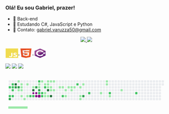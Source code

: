 ### Olá! Eu sou Gabriel, prazer!

- 🔭 Back-end
- 🌱 Estudando C#, JavaScript e Python
- 👯 Contato: gabriel.varuzza50@gmail.com

<div align="center">
  <a href="https://github.com/vrzz07">
  <img height="150em" src="https://github-readme-stats.vercel.app/api?username=vrzz07&show_icons=true&theme=dark&include_all_commits=true&count_private=true"/>
  <img height="150em" src="https://github-readme-stats.vercel.app/api/top-langs/?username=vrzz07&layout=compact&langs_count=7&theme=dark"/>
</div>
  
<div style="display: inline_block"><br>
  <img align="center" alt="Biel-Js" height="30" width="40" src="https://raw.githubusercontent.com/devicons/devicon/master/icons/javascript/javascript-plain.svg">
  <img align="center" alt="Biel-HTML" height="30" width="40" src="https://raw.githubusercontent.com/devicons/devicon/master/icons/html5/html5-original.svg">
  <img align="center" alt="Biel-Csharp" height="30" width="40" src="https://raw.githubusercontent.com/devicons/devicon/master/icons/csharp/csharp-original.svg">
</div>
  
  <br>
  
 <div> 
  <a href="https://instagram.com/vrzz.cs/" target="_blank"><img src="https://img.shields.io/badge/-Instagram-%23E4405F?style=for-the-badge&logo=instagram&logoColor=white" target="_blank"></a>
  <a href = "mailto:gabriel.varuzza50@gmail.com"><img src="https://img.shields.io/badge/-Gmail-%23333?style=for-the-badge&logo=gmail&logoColor=white" target="_blank"></a>
  <a href="https://www.linkedin.com/in/gabriel-varuzza-malta-b834a820a/" target="_blank"><img src="https://img.shields.io/badge/-LinkedIn-%230077B5?style=for-the-badge&logo=linkedin&logoColor=white" target="_blank"></a> 
 
  <svg viewBox="-16 -32 880 192" width="880" height="192" xmlns="http://www.w3.org/2000/svg"><desc>Generated with https://github.com/Platane/snk</desc><style>@keyframes c0{.59%{fill:var(--c1)}.61%,to{fill:var(--ce)}}@keyframes c1{48.63%{fill:var(--c2)}48.65%,to{fill:var(--ce)}}@keyframes c2{1.8%{fill:var(--c1)}1.82%,to{fill:var(--ce)}}@keyframes c3{2.1%{fill:var(--c1)}2.12%,to{fill:var(--ce)}}@keyframes c4{50.14%{fill:var(--c2)}50.16%,to{fill:var(--ce)}}@keyframes c5{86.7%{fill:var(--c3)}86.72%,to{fill:var(--ce)}}@keyframes c6{48.03%{fill:var(--c2)}48.05%,to{fill:var(--ce)}}@keyframes c7{48.33%{fill:var(--c2)}48.35%,to{fill:var(--ce)}}@keyframes c8{49.23%{fill:var(--c2)}49.25%,to{fill:var(--ce)}}@keyframes c9{2.41%{fill:var(--c1)}2.43%,to{fill:var(--ce)}}@keyframes ca{49.84%{fill:var(--c2)}49.86%,to{fill:var(--ce)}}@keyframes cb{88.81%{fill:var(--c4)}88.83%,to{fill:var(--ce)}}@keyframes cc{84.88%{fill:var(--c3)}84.9%,to{fill:var(--ce)}}@keyframes cd{47.12%{fill:var(--c1)}47.14%,to{fill:var(--ce)}}@keyframes ce{84.58%{fill:var(--c3)}84.6%,to{fill:var(--ce)}}@keyframes cf{42.59%{fill:var(--c1)}42.61%,to{fill:var(--ce)}}@keyframes cg{3.01%{fill:var(--c1)}3.03%,to{fill:var(--ce)}}@keyframes ch{41.68%{fill:var(--c1)}41.7%,to{fill:var(--ce)}}@keyframes ci{41.98%{fill:var(--c1)}42%,to{fill:var(--ce)}}@keyframes cj{42.29%{fill:var(--c1)}42.31%,to{fill:var(--ce)}}@keyframes ck{3.31%{fill:var(--c1)}3.33%,to{fill:var(--ce)}}@keyframes cl{43.49%{fill:var(--c1)}43.51%,to{fill:var(--ce)}}@keyframes cm{3.62%{fill:var(--c1)}3.64%,to{fill:var(--ce)}}@keyframes cn{44.7%{fill:var(--c1)}44.72%,to{fill:var(--ce)}}@keyframes co{41.08%{fill:var(--c1)}41.1%,to{fill:var(--ce)}}@keyframes cp{44.1%{fill:var(--c1)}44.12%,to{fill:var(--ce)}}@keyframes cq{4.22%{fill:var(--c1)}4.24%,to{fill:var(--ce)}}@keyframes cr{52.86%{fill:var(--c2)}52.88%,to{fill:var(--ce)}}@keyframes cs{40.17%{fill:var(--c1)}40.19%,to{fill:var(--ce)}}@keyframes ct{91.23%{fill:var(--c4)}91.25%,to{fill:var(--ce)}}@keyframes cu{4.52%{fill:var(--c1)}4.54%,to{fill:var(--ce)}}@keyframes cv{53.16%{fill:var(--c2)}53.18%,to{fill:var(--ce)}}@keyframes cw{82.77%{fill:var(--c3)}82.79%,to{fill:var(--ce)}}@keyframes cx{4.82%{fill:var(--c1)}4.84%,to{fill:var(--ce)}}@keyframes cy{57.69%{fill:var(--c2)}57.71%,to{fill:var(--ce)}}@keyframes cz{9.05%{fill:var(--c1)}9.07%,to{fill:var(--ce)}}@keyframes c10{8.75%{fill:var(--c1)}8.77%,to{fill:var(--ce)}}@keyframes c11{82.17%{fill:var(--c3)}82.19%,to{fill:var(--ce)}}@keyframes c12{54.67%{fill:var(--c2)}54.69%,to{fill:var(--ce)}}@keyframes c13{38.66%{fill:var(--c1)}38.68%,to{fill:var(--ce)}}@keyframes c14{54.37%{fill:var(--c2)}54.39%,to{fill:var(--ce)}}@keyframes c15{54.07%{fill:var(--c2)}54.09%,to{fill:var(--ce)}}@keyframes c16{9.66%{fill:var(--c1)}9.68%,to{fill:var(--ce)}}@keyframes c17{56.49%{fill:var(--c2)}56.51%,to{fill:var(--ce)}}@keyframes c18{7.54%{fill:var(--c1)}7.56%,to{fill:var(--ce)}}@keyframes c19{6.64%{fill:var(--c1)}6.66%,to{fill:var(--ce)}}@keyframes c1a{10.26%{fill:var(--c1)}10.28%,to{fill:var(--ce)}}@keyframes c1b{9.96%{fill:var(--c1)}9.98%,to{fill:var(--ce)}}@keyframes c1c{12.07%{fill:var(--c1)}12.09%,to{fill:var(--ce)}}@keyframes c1d{92.74%{fill:var(--c4)}92.76%,to{fill:var(--ce)}}@keyframes c1e{6.94%{fill:var(--c1)}6.96%,to{fill:var(--ce)}}@keyframes c1f{10.56%{fill:var(--c1)}10.58%,to{fill:var(--ce)}}@keyframes c1g{11.77%{fill:var(--c1)}11.79%,to{fill:var(--ce)}}@keyframes c1h{13.28%{fill:var(--c1)}13.3%,to{fill:var(--ce)}}@keyframes c1i{93.65%{fill:var(--c4)}93.67%,to{fill:var(--ce)}}@keyframes c1j{10.87%{fill:var(--c1)}10.89%,to{fill:var(--ce)}}@keyframes c1k{13.59%{fill:var(--c1)}13.61%,to{fill:var(--ce)}}@keyframes c1l{14.49%{fill:var(--c1)}14.51%,to{fill:var(--ce)}}@keyframes c1m{14.79%{fill:var(--c1)}14.81%,to{fill:var(--ce)}}@keyframes c1n{61.62%{fill:var(--c2)}61.64%,to{fill:var(--ce)}}@keyframes c1o{21.44%{fill:var(--c1)}21.46%,to{fill:var(--ce)}}@keyframes c1p{22.04%{fill:var(--c1)}22.06%,to{fill:var(--ce)}}@keyframes c1q{15.4%{fill:var(--c1)}15.42%,to{fill:var(--ce)}}@keyframes c1r{15.7%{fill:var(--c1)}15.72%,to{fill:var(--ce)}}@keyframes c1s{20.84%{fill:var(--c1)}20.86%,to{fill:var(--ce)}}@keyframes c1t{16%{fill:var(--c1)}16.02%,to{fill:var(--ce)}}@keyframes c1u{64.34%{fill:var(--c2)}64.36%,to{fill:var(--ce)}}@keyframes c1v{16.61%{fill:var(--c1)}16.63%,to{fill:var(--ce)}}@keyframes c1w{18.72%{fill:var(--c1)}18.74%,to{fill:var(--ce)}}@keyframes c1x{19.02%{fill:var(--c1)}19.04%,to{fill:var(--ce)}}@keyframes c1y{17.21%{fill:var(--c1)}17.23%,to{fill:var(--ce)}}@keyframes c1z{77.03%{fill:var(--c3)}77.05%,to{fill:var(--ce)}}@keyframes c20{66.46%{fill:var(--c2)}66.48%,to{fill:var(--ce)}}@keyframes c21{26.58%{fill:var(--c1)}26.6%,to{fill:var(--ce)}}@keyframes c22{32.01%{fill:var(--c1)}32.03%,to{fill:var(--ce)}}@keyframes c23{31.71%{fill:var(--c1)}31.73%,to{fill:var(--ce)}}@keyframes c24{68.57%{fill:var(--c2)}68.59%,to{fill:var(--ce)}}@keyframes c25{27.78%{fill:var(--c1)}27.8%,to{fill:var(--ce)}}@keyframes c26{29.6%{fill:var(--c1)}29.62%,to{fill:var(--ce)}}@keyframes c27{71.29%{fill:var(--c2)}71.31%,to{fill:var(--ce)}}@keyframes u0{.59%{transform:scale(0,1)}.61%,1.8%{transform:scale(.02,1)}1.82%,2.1%{transform:scale(.04,1)}2.12%,2.41%{transform:scale(.06,1)}2.43%,3.01%{transform:scale(.08,1)}3.03%,3.31%{transform:scale(.1,1)}3.33%,3.62%{transform:scale(.12,1)}3.64%,4.22%{transform:scale(.13,1)}4.24%,4.52%{transform:scale(.15,1)}4.54%,4.82%{transform:scale(.17,1)}4.84%,6.64%{transform:scale(.19,1)}6.66%,6.94%{transform:scale(.21,1)}6.96%,7.54%{transform:scale(.23,1)}7.56%,8.75%{transform:scale(.25,1)}8.77%,9.05%{transform:scale(.27,1)}9.07%,9.66%{transform:scale(.29,1)}9.68%,9.96%{transform:scale(.31,1)}10.26%,9.98%{transform:scale(.33,1)}10.28%,10.56%{transform:scale(.35,1)}10.58%,10.87%{transform:scale(.37,1)}10.89%,11.77%{transform:scale(.38,1)}11.79%,12.07%{transform:scale(.4,1)}12.09%,13.28%{transform:scale(.42,1)}13.3%,13.59%{transform:scale(.44,1)}13.61%,14.49%{transform:scale(.46,1)}14.51%,14.79%{transform:scale(.48,1)}14.81%,15.4%{transform:scale(.5,1)}15.42%,15.7%{transform:scale(.52,1)}15.72%,16%{transform:scale(.54,1)}16.02%,16.61%{transform:scale(.56,1)}16.63%,17.21%{transform:scale(.58,1)}17.23%,18.72%{transform:scale(.6,1)}18.74%,19.02%{transform:scale(.62,1)}19.04%,20.84%{transform:scale(.63,1)}20.86%,21.44%{transform:scale(.65,1)}21.46%,22.04%{transform:scale(.67,1)}22.06%,26.58%{transform:scale(.69,1)}26.6%,27.78%{transform:scale(.71,1)}27.8%,29.6%{transform:scale(.73,1)}29.62%,31.71%{transform:scale(.75,1)}31.73%,32.01%{transform:scale(.77,1)}32.03%,38.66%{transform:scale(.79,1)}38.68%,40.17%{transform:scale(.81,1)}40.19%,41.08%{transform:scale(.83,1)}41.1%,41.68%{transform:scale(.85,1)}41.7%,41.98%{transform:scale(.87,1)}42%,42.29%{transform:scale(.88,1)}42.31%,42.59%{transform:scale(.9,1)}42.61%,43.49%{transform:scale(.92,1)}43.51%,44.1%{transform:scale(.94,1)}44.12%,44.7%{transform:scale(.96,1)}44.72%,47.12%{transform:scale(.98,1)}47.14%,to{transform:scale(1,1)}}@keyframes u1{48.03%{transform:scale(0,1)}48.05%,48.33%{transform:scale(.06,1)}48.35%,48.63%{transform:scale(.11,1)}48.65%,49.23%{transform:scale(.17,1)}49.25%,49.84%{transform:scale(.22,1)}49.86%,50.14%{transform:scale(.28,1)}50.16%,52.86%{transform:scale(.33,1)}52.88%,53.16%{transform:scale(.39,1)}53.18%,54.07%{transform:scale(.44,1)}54.09%,54.37%{transform:scale(.5,1)}54.39%,54.67%{transform:scale(.56,1)}54.69%,56.49%{transform:scale(.61,1)}56.51%,57.69%{transform:scale(.67,1)}57.71%,61.62%{transform:scale(.72,1)}61.64%,64.34%{transform:scale(.78,1)}64.36%,66.46%{transform:scale(.83,1)}66.48%,68.57%{transform:scale(.89,1)}68.59%,71.29%{transform:scale(.94,1)}71.31%,to{transform:scale(1,1)}}@keyframes u2{77.03%{transform:scale(0,1)}77.05%,82.17%{transform:scale(.17,1)}82.19%,82.77%{transform:scale(.33,1)}82.79%,84.58%{transform:scale(.5,1)}84.6%,84.88%{transform:scale(.67,1)}84.9%,86.7%{transform:scale(.83,1)}86.72%,to{transform:scale(1,1)}}@keyframes u3{88.81%{transform:scale(0,1)}88.83%,91.23%{transform:scale(.25,1)}91.25%,92.74%{transform:scale(.5,1)}92.76%,93.65%{transform:scale(.75,1)}93.67%,to{transform:scale(1,1)}}@keyframes s0{0%,99.7%{transform:translate(0,-16px)}.6%{transform:translate(0,16px)}.91%{transform:translate(-16px,16px)}1.51%{transform:translate(-16px,48px)}1.81%,48.94%{transform:translate(0,48px)}2.11%,50.45%{transform:translate(0,64px)}4.83%{transform:translate(144px,64px)}5.14%{transform:translate(144px,80px)}5.44%,54.98%,94.86%{transform:translate(160px,80px)}5.74%{transform:translate(160px,96px)}6.34%{transform:translate(192px,96px)}55.59%,6.65%{transform:translate(192px,80px)}6.95%{transform:translate(208px,80px)}7.25%{transform:translate(208px,64px)}7.55%,81.27%{transform:translate(192px,64px)}7.85%,81.57%{transform:translate(192px,48px)}8.16%{transform:translate(176px,48px)}8.46%{transform:translate(176px,32px)}8.76%,82.48%{transform:translate(160px,32px)}58.01%,9.06%{transform:translate(160px,16px)}12.39%,9.97%{transform:translate(208px,16px)}10.27%{transform:translate(208px,0)}10.88%{transform:translate(240px,0)}11.18%{transform:translate(240px,16px)}11.48%,12.69%{transform:translate(224px,16px)}11.78%{transform:translate(224px,32px)}12.08%{transform:translate(208px,32px)}13.29%,93.05%{transform:translate(224px,48px)}14.2%{transform:translate(272px,48px)}14.5%{transform:translate(272px,32px)}16.92%{transform:translate(400px,32px)}17.22%{transform:translate(400px,16px)}17.52%{transform:translate(384px,16px)}19.03%{transform:translate(384px,96px)}19.34%{transform:translate(368px,96px)}20.24%{transform:translate(368px,48px)}21.45%{transform:translate(304px,48px)}22.05%{transform:translate(304px,80px)}23.56%{transform:translate(384px,80px)}23.87%{transform:translate(384px,64px)}24.47%{transform:translate(416px,64px)}24.77%{transform:translate(416px,48px)}26.28%{transform:translate(496px,48px)}26.59%{transform:translate(496px,64px)}27.19%{transform:translate(528px,64px)}27.49%{transform:translate(528px,80px)}29%{transform:translate(608px,80px)}30.21%{transform:translate(608px,16px)}31.72%{transform:translate(528px,16px)}32.02%{transform:translate(528px,0)}38.67%{transform:translate(176px,0)}38.97%{transform:translate(176px,16px)}39.88%,90.63%{transform:translate(128px,16px)}40.18%{transform:translate(128px,32px)}40.48%{transform:translate(112px,32px)}40.79%{transform:translate(112px,16px)}41.69%{transform:translate(64px,16px)}42.3%{transform:translate(64px,48px)}42.6%{transform:translate(48px,48px)}42.9%{transform:translate(48px,64px)}43.2%{transform:translate(64px,64px)}43.5%{transform:translate(64px,80px)}44.11%{transform:translate(96px,80px)}44.41%{transform:translate(96px,96px)}44.71%{transform:translate(80px,96px)}46.53%{transform:translate(80px,0)}47.73%{transform:translate(16px,0)}48.34%{transform:translate(16px,32px)}48.64%,85.5%{transform:translate(0,32px)}49.24%{transform:translate(16px,48px)}49.85%{transform:translate(16px,80px)}50.15%{transform:translate(0,80px)}52.57%{transform:translate(112px,64px)}52.87%{transform:translate(112px,80px)}54.08%{transform:translate(176px,80px)}54.38%{transform:translate(176px,64px)}54.68%,95.17%{transform:translate(160px,64px)}57.1%{transform:translate(192px,0)}57.7%{transform:translate(160px,0)}60.42%{transform:translate(288px,16px)}61.63%{transform:translate(288px,80px)}63.14%{transform:translate(368px,80px)}64.35%{transform:translate(368px,16px)}65.56%{transform:translate(432px,16px)}66.47%{transform:translate(432px,64px)}71.3%{transform:translate(688px,64px)}71.6%{transform:translate(688px,80px)}77.04%{transform:translate(400px,80px)}77.34%{transform:translate(400px,64px)}82.18%{transform:translate(160px,48px)}86.71%{transform:translate(0,96px)}87.31%{transform:translate(32px,96px)}88.82%{transform:translate(32px,16px)}91.24%,96.07%{transform:translate(128px,48px)}93.66%{transform:translate(224px,80px)}95.77%{transform:translate(128px,64px)}96.68%{transform:translate(96px,48px)}97.89%{transform:translate(96px,-16px)}}@keyframes s1{0%,99.7%{transform:translate(16px,-16px)}.3%{transform:translate(0,-16px)}.91%{transform:translate(0,16px)}1.21%{transform:translate(-16px,16px)}1.81%{transform:translate(-16px,48px)}2.11%,49.24%{transform:translate(0,48px)}2.42%,50.76%{transform:translate(0,64px)}5.14%{transform:translate(144px,64px)}5.44%{transform:translate(144px,80px)}5.74%,55.29%,95.17%{transform:translate(160px,80px)}6.04%{transform:translate(160px,96px)}6.65%{transform:translate(192px,96px)}55.89%,6.95%{transform:translate(192px,80px)}7.25%{transform:translate(208px,80px)}7.55%{transform:translate(208px,64px)}7.85%,81.57%{transform:translate(192px,64px)}8.16%,81.87%{transform:translate(192px,48px)}8.46%{transform:translate(176px,48px)}8.76%{transform:translate(176px,32px)}82.78%,9.06%{transform:translate(160px,32px)}58.31%,9.37%{transform:translate(160px,16px)}10.27%,12.69%{transform:translate(208px,16px)}10.57%{transform:translate(208px,0)}11.18%{transform:translate(240px,0)}11.48%{transform:translate(240px,16px)}11.78%,12.99%{transform:translate(224px,16px)}12.08%{transform:translate(224px,32px)}12.39%{transform:translate(208px,32px)}13.6%,93.35%{transform:translate(224px,48px)}14.5%{transform:translate(272px,48px)}14.8%{transform:translate(272px,32px)}17.22%{transform:translate(400px,32px)}17.52%{transform:translate(400px,16px)}17.82%{transform:translate(384px,16px)}19.34%{transform:translate(384px,96px)}19.64%{transform:translate(368px,96px)}20.54%{transform:translate(368px,48px)}21.75%{transform:translate(304px,48px)}22.36%{transform:translate(304px,80px)}23.87%{transform:translate(384px,80px)}24.17%{transform:translate(384px,64px)}24.77%{transform:translate(416px,64px)}25.08%{transform:translate(416px,48px)}26.59%{transform:translate(496px,48px)}26.89%{transform:translate(496px,64px)}27.49%{transform:translate(528px,64px)}27.79%{transform:translate(528px,80px)}29.31%{transform:translate(608px,80px)}30.51%{transform:translate(608px,16px)}32.02%{transform:translate(528px,16px)}32.33%{transform:translate(528px,0)}38.97%{transform:translate(176px,0)}39.27%{transform:translate(176px,16px)}40.18%,90.94%{transform:translate(128px,16px)}40.48%{transform:translate(128px,32px)}40.79%{transform:translate(112px,32px)}41.09%{transform:translate(112px,16px)}41.99%{transform:translate(64px,16px)}42.6%{transform:translate(64px,48px)}42.9%{transform:translate(48px,48px)}43.2%{transform:translate(48px,64px)}43.5%{transform:translate(64px,64px)}43.81%{transform:translate(64px,80px)}44.41%{transform:translate(96px,80px)}44.71%{transform:translate(96px,96px)}45.02%{transform:translate(80px,96px)}46.83%{transform:translate(80px,0)}48.04%{transform:translate(16px,0)}48.64%{transform:translate(16px,32px)}48.94%,85.8%{transform:translate(0,32px)}49.55%{transform:translate(16px,48px)}50.15%{transform:translate(16px,80px)}50.45%{transform:translate(0,80px)}52.87%{transform:translate(112px,64px)}53.17%{transform:translate(112px,80px)}54.38%{transform:translate(176px,80px)}54.68%{transform:translate(176px,64px)}54.98%,95.47%{transform:translate(160px,64px)}57.4%{transform:translate(192px,0)}58.01%{transform:translate(160px,0)}60.73%{transform:translate(288px,16px)}61.93%{transform:translate(288px,80px)}63.44%{transform:translate(368px,80px)}64.65%{transform:translate(368px,16px)}65.86%{transform:translate(432px,16px)}66.77%{transform:translate(432px,64px)}71.6%{transform:translate(688px,64px)}71.9%{transform:translate(688px,80px)}77.34%{transform:translate(400px,80px)}77.64%{transform:translate(400px,64px)}82.48%{transform:translate(160px,48px)}87.01%{transform:translate(0,96px)}87.61%{transform:translate(32px,96px)}89.12%{transform:translate(32px,16px)}91.54%,96.37%{transform:translate(128px,48px)}93.96%{transform:translate(224px,80px)}96.07%{transform:translate(128px,64px)}96.98%{transform:translate(96px,48px)}98.19%{transform:translate(96px,-16px)}}@keyframes s2{0%,99.7%{transform:translate(32px,-16px)}.6%{transform:translate(0,-16px)}1.21%{transform:translate(0,16px)}1.51%{transform:translate(-16px,16px)}2.11%{transform:translate(-16px,48px)}2.42%,49.55%{transform:translate(0,48px)}2.72%,51.06%{transform:translate(0,64px)}5.44%{transform:translate(144px,64px)}5.74%{transform:translate(144px,80px)}55.59%,6.04%,95.47%{transform:translate(160px,80px)}6.34%{transform:translate(160px,96px)}6.95%{transform:translate(192px,96px)}56.19%,7.25%{transform:translate(192px,80px)}7.55%{transform:translate(208px,80px)}7.85%{transform:translate(208px,64px)}8.16%,81.87%{transform:translate(192px,64px)}8.46%,82.18%{transform:translate(192px,48px)}8.76%{transform:translate(176px,48px)}9.06%{transform:translate(176px,32px)}83.08%,9.37%{transform:translate(160px,32px)}58.61%,9.67%{transform:translate(160px,16px)}10.57%,12.99%{transform:translate(208px,16px)}10.88%{transform:translate(208px,0)}11.48%{transform:translate(240px,0)}11.78%{transform:translate(240px,16px)}12.08%,13.29%{transform:translate(224px,16px)}12.39%{transform:translate(224px,32px)}12.69%{transform:translate(208px,32px)}13.9%,93.66%{transform:translate(224px,48px)}14.8%{transform:translate(272px,48px)}15.11%{transform:translate(272px,32px)}17.52%{transform:translate(400px,32px)}17.82%{transform:translate(400px,16px)}18.13%{transform:translate(384px,16px)}19.64%{transform:translate(384px,96px)}19.94%{transform:translate(368px,96px)}20.85%{transform:translate(368px,48px)}22.05%{transform:translate(304px,48px)}22.66%{transform:translate(304px,80px)}24.17%{transform:translate(384px,80px)}24.47%{transform:translate(384px,64px)}25.08%{transform:translate(416px,64px)}25.38%{transform:translate(416px,48px)}26.89%{transform:translate(496px,48px)}27.19%{transform:translate(496px,64px)}27.79%{transform:translate(528px,64px)}28.1%{transform:translate(528px,80px)}29.61%{transform:translate(608px,80px)}30.82%{transform:translate(608px,16px)}32.33%{transform:translate(528px,16px)}32.63%{transform:translate(528px,0)}39.27%{transform:translate(176px,0)}39.58%{transform:translate(176px,16px)}40.48%,91.24%{transform:translate(128px,16px)}40.79%{transform:translate(128px,32px)}41.09%{transform:translate(112px,32px)}41.39%{transform:translate(112px,16px)}42.3%{transform:translate(64px,16px)}42.9%{transform:translate(64px,48px)}43.2%{transform:translate(48px,48px)}43.5%{transform:translate(48px,64px)}43.81%{transform:translate(64px,64px)}44.11%{transform:translate(64px,80px)}44.71%{transform:translate(96px,80px)}45.02%{transform:translate(96px,96px)}45.32%{transform:translate(80px,96px)}47.13%{transform:translate(80px,0)}48.34%{transform:translate(16px,0)}48.94%{transform:translate(16px,32px)}49.24%,86.1%{transform:translate(0,32px)}49.85%{transform:translate(16px,48px)}50.45%{transform:translate(16px,80px)}50.76%{transform:translate(0,80px)}53.17%{transform:translate(112px,64px)}53.47%{transform:translate(112px,80px)}54.68%{transform:translate(176px,80px)}54.98%{transform:translate(176px,64px)}55.29%,95.77%{transform:translate(160px,64px)}57.7%{transform:translate(192px,0)}58.31%{transform:translate(160px,0)}61.03%{transform:translate(288px,16px)}62.24%{transform:translate(288px,80px)}63.75%{transform:translate(368px,80px)}64.95%{transform:translate(368px,16px)}66.16%{transform:translate(432px,16px)}67.07%{transform:translate(432px,64px)}71.9%{transform:translate(688px,64px)}72.21%{transform:translate(688px,80px)}77.64%{transform:translate(400px,80px)}77.95%{transform:translate(400px,64px)}82.78%{transform:translate(160px,48px)}87.31%{transform:translate(0,96px)}87.92%{transform:translate(32px,96px)}89.43%{transform:translate(32px,16px)}91.84%,96.68%{transform:translate(128px,48px)}94.26%{transform:translate(224px,80px)}96.37%{transform:translate(128px,64px)}97.28%{transform:translate(96px,48px)}98.49%{transform:translate(96px,-16px)}}@keyframes s3{0%,99.7%{transform:translate(48px,-16px)}.91%{transform:translate(0,-16px)}1.51%{transform:translate(0,16px)}1.81%{transform:translate(-16px,16px)}2.42%{transform:translate(-16px,48px)}2.72%,49.85%{transform:translate(0,48px)}3.02%,51.36%{transform:translate(0,64px)}5.74%{transform:translate(144px,64px)}6.04%{transform:translate(144px,80px)}55.89%,6.34%,95.77%{transform:translate(160px,80px)}6.65%{transform:translate(160px,96px)}7.25%{transform:translate(192px,96px)}56.5%,7.55%{transform:translate(192px,80px)}7.85%{transform:translate(208px,80px)}8.16%{transform:translate(208px,64px)}8.46%,82.18%{transform:translate(192px,64px)}8.76%,82.48%{transform:translate(192px,48px)}9.06%{transform:translate(176px,48px)}9.37%{transform:translate(176px,32px)}83.38%,9.67%{transform:translate(160px,32px)}58.91%,9.97%{transform:translate(160px,16px)}10.88%,13.29%{transform:translate(208px,16px)}11.18%{transform:translate(208px,0)}11.78%{transform:translate(240px,0)}12.08%{transform:translate(240px,16px)}12.39%,13.6%{transform:translate(224px,16px)}12.69%{transform:translate(224px,32px)}12.99%{transform:translate(208px,32px)}14.2%,93.96%{transform:translate(224px,48px)}15.11%{transform:translate(272px,48px)}15.41%{transform:translate(272px,32px)}17.82%{transform:translate(400px,32px)}18.13%{transform:translate(400px,16px)}18.43%{transform:translate(384px,16px)}19.94%{transform:translate(384px,96px)}20.24%{transform:translate(368px,96px)}21.15%{transform:translate(368px,48px)}22.36%{transform:translate(304px,48px)}22.96%{transform:translate(304px,80px)}24.47%{transform:translate(384px,80px)}24.77%{transform:translate(384px,64px)}25.38%{transform:translate(416px,64px)}25.68%{transform:translate(416px,48px)}27.19%{transform:translate(496px,48px)}27.49%{transform:translate(496px,64px)}28.1%{transform:translate(528px,64px)}28.4%{transform:translate(528px,80px)}29.91%{transform:translate(608px,80px)}31.12%{transform:translate(608px,16px)}32.63%{transform:translate(528px,16px)}32.93%{transform:translate(528px,0)}39.58%{transform:translate(176px,0)}39.88%{transform:translate(176px,16px)}40.79%,91.54%{transform:translate(128px,16px)}41.09%{transform:translate(128px,32px)}41.39%{transform:translate(112px,32px)}41.69%{transform:translate(112px,16px)}42.6%{transform:translate(64px,16px)}43.2%{transform:translate(64px,48px)}43.5%{transform:translate(48px,48px)}43.81%{transform:translate(48px,64px)}44.11%{transform:translate(64px,64px)}44.41%{transform:translate(64px,80px)}45.02%{transform:translate(96px,80px)}45.32%{transform:translate(96px,96px)}45.62%{transform:translate(80px,96px)}47.43%{transform:translate(80px,0)}48.64%{transform:translate(16px,0)}49.24%{transform:translate(16px,32px)}49.55%,86.4%{transform:translate(0,32px)}50.15%{transform:translate(16px,48px)}50.76%{transform:translate(16px,80px)}51.06%{transform:translate(0,80px)}53.47%{transform:translate(112px,64px)}53.78%{transform:translate(112px,80px)}54.98%{transform:translate(176px,80px)}55.29%{transform:translate(176px,64px)}55.59%,96.07%{transform:translate(160px,64px)}58.01%{transform:translate(192px,0)}58.61%{transform:translate(160px,0)}61.33%{transform:translate(288px,16px)}62.54%{transform:translate(288px,80px)}64.05%{transform:translate(368px,80px)}65.26%{transform:translate(368px,16px)}66.47%{transform:translate(432px,16px)}67.37%{transform:translate(432px,64px)}72.21%{transform:translate(688px,64px)}72.51%{transform:translate(688px,80px)}77.95%{transform:translate(400px,80px)}78.25%{transform:translate(400px,64px)}83.08%{transform:translate(160px,48px)}87.61%{transform:translate(0,96px)}88.22%{transform:translate(32px,96px)}89.73%{transform:translate(32px,16px)}92.15%,96.98%{transform:translate(128px,48px)}94.56%{transform:translate(224px,80px)}96.68%{transform:translate(128px,64px)}97.58%{transform:translate(96px,48px)}98.79%{transform:translate(96px,-16px)}}:root{--cb:#1b1f230a;--cs:purple;--ce:#ebedf0;--c0:#ebedf0;--c1:#9be9a8;--c2:#40c463;--c3:#30a14e;--c4:#216e39}@media (prefers-color-scheme:dark){:root{--cb:#1b1f230a;--cs:purple;--ce:#161b22;--c1:#01311f;--c2:#034525;--c3:#0f6d31;--c4:#00c647}}.c{shape-rendering:geometricPrecision;fill:var(--ce);stroke-width:1px;stroke:var(--cb);animation:none 33100ms linear infinite}.c.c0{fill:var(--c1);animation-name:c0}.c.c1{fill:var(--c2);animation-name:c1}.c.c2,.c.c3{fill:var(--c1);animation-name:c2}.c.c3{animation-name:c3}.c.c4{fill:var(--c2);animation-name:c4}.c.c5{fill:var(--c3);animation-name:c5}.c.c6,.c.c7,.c.c8{fill:var(--c2);animation-name:c6}.c.c7,.c.c8{animation-name:c7}.c.c8{animation-name:c8}.c.c9{fill:var(--c1);animation-name:c9}.c.ca{fill:var(--c2);animation-name:ca}.c.cb{fill:var(--c4);animation-name:cb}.c.cc{fill:var(--c3);animation-name:cc}.c.cd{fill:var(--c1);animation-name:cd}.c.ce{fill:var(--c3);animation-name:ce}.c.cf,.c.cg,.c.ch{fill:var(--c1);animation-name:cf}.c.cg,.c.ch{animation-name:cg}.c.ch{animation-name:ch}.c.ci,.c.cj,.c.ck{fill:var(--c1);animation-name:ci}.c.cj,.c.ck{animation-name:cj}.c.ck{animation-name:ck}.c.cl,.c.cm,.c.cn{fill:var(--c1);animation-name:cl}.c.cm,.c.cn{animation-name:cm}.c.cn{animation-name:cn}.c.co,.c.cp,.c.cq{fill:var(--c1);animation-name:co}.c.cp,.c.cq{animation-name:cp}.c.cq{animation-name:cq}.c.cr{fill:var(--c2);animation-name:cr}.c.cs{fill:var(--c1);animation-name:cs}.c.ct{fill:var(--c4);animation-name:ct}.c.cu{fill:var(--c1);animation-name:cu}.c.cv{fill:var(--c2);animation-name:cv}.c.cw{fill:var(--c3);animation-name:cw}.c.cx{fill:var(--c1);animation-name:cx}.c.cy{fill:var(--c2);animation-name:cy}.c.c10,.c.cz{fill:var(--c1);animation-name:cz}.c.c10{animation-name:c10}.c.c11{fill:var(--c3);animation-name:c11}.c.c12{fill:var(--c2);animation-name:c12}.c.c13{fill:var(--c1);animation-name:c13}.c.c14,.c.c15{fill:var(--c2);animation-name:c14}.c.c15{animation-name:c15}.c.c16{fill:var(--c1);animation-name:c16}.c.c17{fill:var(--c2);animation-name:c17}.c.c18,.c.c19{fill:var(--c1);animation-name:c18}.c.c19{animation-name:c19}.c.c1a,.c.c1b,.c.c1c{fill:var(--c1);animation-name:c1a}.c.c1b,.c.c1c{animation-name:c1b}.c.c1c{animation-name:c1c}.c.c1d{fill:var(--c4);animation-name:c1d}.c.c1e{fill:var(--c1);animation-name:c1e}.c.c1f,.c.c1g,.c.c1h{fill:var(--c1);animation-name:c1f}.c.c1g,.c.c1h{animation-name:c1g}.c.c1h{animation-name:c1h}.c.c1i{fill:var(--c4);animation-name:c1i}.c.c1j{fill:var(--c1);animation-name:c1j}.c.c1k,.c.c1l,.c.c1m{fill:var(--c1);animation-name:c1k}.c.c1l,.c.c1m{animation-name:c1l}.c.c1m{animation-name:c1m}.c.c1n{fill:var(--c2);animation-name:c1n}.c.c1o,.c.c1p,.c.c1q{fill:var(--c1);animation-name:c1o}.c.c1p,.c.c1q{animation-name:c1p}.c.c1q{animation-name:c1q}.c.c1r,.c.c1s,.c.c1t{fill:var(--c1);animation-name:c1r}.c.c1s,.c.c1t{animation-name:c1s}.c.c1t{animation-name:c1t}.c.c1u{fill:var(--c2);animation-name:c1u}.c.c1v{fill:var(--c1);animation-name:c1v}.c.c1w,.c.c1x,.c.c1y{fill:var(--c1);animation-name:c1w}.c.c1x,.c.c1y{animation-name:c1x}.c.c1y{animation-name:c1y}.c.c1z{fill:var(--c3);animation-name:c1z}.c.c20{fill:var(--c2);animation-name:c20}.c.c21,.c.c22,.c.c23{fill:var(--c1);animation-name:c21}.c.c22,.c.c23{animation-name:c22}.c.c23{animation-name:c23}.c.c24{fill:var(--c2);animation-name:c24}.c.c25,.c.c26{fill:var(--c1);animation-name:c25}.c.c26{animation-name:c26}.c.c27{fill:var(--c2);animation-name:c27}.s,.u{animation:none linear 33100ms infinite}.u,.u.u0{transform-origin:0 0}.u{transform:scale(0,1)}.u.u0{fill:var(--c1);animation-name:u0}.u.u1{fill:var(--c2);animation-name:u1;transform-origin:551.2px 0}.u.u2{fill:var(--c3);animation-name:u2;transform-origin:742px 0}.u.u3{fill:var(--c4);animation-name:u3;transform-origin:805.6px 0}.s{shape-rendering:geometricPrecision;fill:var(--cs)}.s.s0{transform:translate(0,-16px);animation-name:s0}.s.s1{transform:translate(16px,-16px);animation-name:s1}.s.s2{transform:translate(32px,-16px);animation-name:s2}.s.s3{transform:translate(48px,-16px);animation-name:s3}</style><rect class="c" x="2" y="2" rx="2" ry="2" width="12" height="12"/><rect class="c c0" x="2" y="18" rx="2" ry="2" width="12" height="12"/><rect class="c c1" x="2" y="34" rx="2" ry="2" width="12" height="12"/><rect class="c c2" x="2" y="50" rx="2" ry="2" width="12" height="12"/><rect class="c c3" x="2" y="66" rx="2" ry="2" width="12" height="12"/><rect class="c c4" x="2" y="82" rx="2" ry="2" width="12" height="12"/><rect class="c c5" x="2" y="98" rx="2" ry="2" width="12" height="12"/><rect class="c" x="18" y="2" rx="2" ry="2" width="12" height="12"/><rect class="c c6" x="18" y="18" rx="2" ry="2" width="12" height="12"/><rect class="c c7" x="18" y="34" rx="2" ry="2" width="12" height="12"/><rect class="c c8" x="18" y="50" rx="2" ry="2" width="12" height="12"/><rect class="c c9" x="18" y="66" rx="2" ry="2" width="12" height="12"/><rect class="c ca" x="18" y="82" rx="2" ry="2" width="12" height="12"/><rect class="c" x="18" y="98" rx="2" ry="2" width="12" height="12"/><rect class="c" x="34" y="2" rx="2" ry="2" width="12" height="12"/><rect class="c cb" x="34" y="18" rx="2" ry="2" width="12" height="12"/><rect class="c cc" x="34" y="34" rx="2" ry="2" width="12" height="12"/><rect class="c" x="34" y="50" rx="2" ry="2" width="12" height="12"/><rect class="c" x="34" y="66" rx="2" ry="2" width="12" height="12"/><rect class="c" x="34" y="82" rx="2" ry="2" width="12" height="12"/><rect class="c" x="34" y="98" rx="2" ry="2" width="12" height="12"/><rect class="c cd" x="50" y="2" rx="2" ry="2" width="12" height="12"/><rect class="c" x="50" y="18" rx="2" ry="2" width="12" height="12"/><rect class="c ce" x="50" y="34" rx="2" ry="2" width="12" height="12"/><rect class="c cf" x="50" y="50" rx="2" ry="2" width="12" height="12"/><rect class="c cg" x="50" y="66" rx="2" ry="2" width="12" height="12"/><rect class="c" x="50" y="82" rx="2" ry="2" width="12" height="12"/><rect class="c" x="50" y="98" rx="2" ry="2" width="12" height="12"/><rect class="c" x="66" y="2" rx="2" ry="2" width="12" height="12"/><rect class="c ch" x="66" y="18" rx="2" ry="2" width="12" height="12"/><rect class="c ci" x="66" y="34" rx="2" ry="2" width="12" height="12"/><rect class="c cj" x="66" y="50" rx="2" ry="2" width="12" height="12"/><rect class="c ck" x="66" y="66" rx="2" ry="2" width="12" height="12"/><rect class="c cl" x="66" y="82" rx="2" ry="2" width="12" height="12"/><rect class="c" x="66" y="98" rx="2" ry="2" width="12" height="12"/><rect class="c" x="82" y="2" rx="2" ry="2" width="12" height="12"/><rect class="c" x="82" y="18" rx="2" ry="2" width="12" height="12"/><rect class="c" x="82" y="34" rx="2" ry="2" width="12" height="12"/><rect class="c" x="82" y="50" rx="2" ry="2" width="12" height="12"/><rect class="c cm" x="82" y="66" rx="2" ry="2" width="12" height="12"/><rect class="c" x="82" y="82" rx="2" ry="2" width="12" height="12"/><rect class="c cn" x="82" y="98" rx="2" ry="2" width="12" height="12"/><rect class="c" x="98" y="2" rx="2" ry="2" width="12" height="12"/><rect class="c co" x="98" y="18" rx="2" ry="2" width="12" height="12"/><rect class="c" x="98" y="34" rx="2" ry="2" width="12" height="12"/><rect class="c" x="98" y="50" rx="2" ry="2" width="12" height="12"/><rect class="c" x="98" y="66" rx="2" ry="2" width="12" height="12"/><rect class="c cp" x="98" y="82" rx="2" ry="2" width="12" height="12"/><rect class="c" x="98" y="98" rx="2" ry="2" width="12" height="12"/><rect class="c" x="114" y="2" rx="2" ry="2" width="12" height="12"/><rect class="c" x="114" y="18" rx="2" ry="2" width="12" height="12"/><rect class="c" x="114" y="34" rx="2" ry="2" width="12" height="12"/><rect class="c" x="114" y="50" rx="2" ry="2" width="12" height="12"/><rect class="c cq" x="114" y="66" rx="2" ry="2" width="12" height="12"/><rect class="c cr" x="114" y="82" rx="2" ry="2" width="12" height="12"/><rect class="c" x="114" y="98" rx="2" ry="2" width="12" height="12"/><rect class="c" x="130" y="2" rx="2" ry="2" width="12" height="12"/><rect class="c" x="130" y="18" rx="2" ry="2" width="12" height="12"/><rect class="c cs" x="130" y="34" rx="2" ry="2" width="12" height="12"/><rect class="c ct" x="130" y="50" rx="2" ry="2" width="12" height="12"/><rect class="c cu" x="130" y="66" rx="2" ry="2" width="12" height="12"/><rect class="c cv" x="130" y="82" rx="2" ry="2" width="12" height="12"/><rect class="c" x="130" y="98" rx="2" ry="2" width="12" height="12"/><rect class="c" x="146" y="2" rx="2" ry="2" width="12" height="12"/><rect class="c" x="146" y="18" rx="2" ry="2" width="12" height="12"/><rect class="c cw" x="146" y="34" rx="2" ry="2" width="12" height="12"/><rect class="c" x="146" y="50" rx="2" ry="2" width="12" height="12"/><rect class="c cx" x="146" y="66" rx="2" ry="2" width="12" height="12"/><rect class="c" x="146" y="82" rx="2" ry="2" width="12" height="12"/><rect class="c" x="146" y="98" rx="2" ry="2" width="12" height="12"/><rect class="c cy" x="162" y="2" rx="2" ry="2" width="12" height="12"/><rect class="c cz" x="162" y="18" rx="2" ry="2" width="12" height="12"/><rect class="c c10" x="162" y="34" rx="2" ry="2" width="12" height="12"/><rect class="c c11" x="162" y="50" rx="2" ry="2" width="12" height="12"/><rect class="c c12" x="162" y="66" rx="2" ry="2" width="12" height="12"/><rect class="c" x="162" y="82" rx="2" ry="2" width="12" height="12"/><rect class="c" x="162" y="98" rx="2" ry="2" width="12" height="12"/><rect class="c c13" x="178" y="2" rx="2" ry="2" width="12" height="12"/><rect class="c" x="178" y="18" rx="2" ry="2" width="12" height="12"/><rect class="c" x="178" y="34" rx="2" ry="2" width="12" height="12"/><rect class="c" x="178" y="50" rx="2" ry="2" width="12" height="12"/><rect class="c c14" x="178" y="66" rx="2" ry="2" width="12" height="12"/><rect class="c c15" x="178" y="82" rx="2" ry="2" width="12" height="12"/><rect class="c" x="178" y="98" rx="2" ry="2" width="12" height="12"/><rect class="c" x="194" y="2" rx="2" ry="2" width="12" height="12"/><rect class="c c16" x="194" y="18" rx="2" ry="2" width="12" height="12"/><rect class="c c17" x="194" y="34" rx="2" ry="2" width="12" height="12"/><rect class="c" x="194" y="50" rx="2" ry="2" width="12" height="12"/><rect class="c c18" x="194" y="66" rx="2" ry="2" width="12" height="12"/><rect class="c c19" x="194" y="82" rx="2" ry="2" width="12" height="12"/><rect class="c" x="194" y="98" rx="2" ry="2" width="12" height="12"/><rect class="c c1a" x="210" y="2" rx="2" ry="2" width="12" height="12"/><rect class="c c1b" x="210" y="18" rx="2" ry="2" width="12" height="12"/><rect class="c c1c" x="210" y="34" rx="2" ry="2" width="12" height="12"/><rect class="c c1d" x="210" y="50" rx="2" ry="2" width="12" height="12"/><rect class="c" x="210" y="66" rx="2" ry="2" width="12" height="12"/><rect class="c c1e" x="210" y="82" rx="2" ry="2" width="12" height="12"/><rect class="c" x="210" y="98" rx="2" ry="2" width="12" height="12"/><rect class="c c1f" x="226" y="2" rx="2" ry="2" width="12" height="12"/><rect class="c" x="226" y="18" rx="2" ry="2" width="12" height="12"/><rect class="c c1g" x="226" y="34" rx="2" ry="2" width="12" height="12"/><rect class="c c1h" x="226" y="50" rx="2" ry="2" width="12" height="12"/><rect class="c" x="226" y="66" rx="2" ry="2" width="12" height="12"/><rect class="c c1i" x="226" y="82" rx="2" ry="2" width="12" height="12"/><rect class="c" x="226" y="98" rx="2" ry="2" width="12" height="12"/><rect class="c c1j" x="242" y="2" rx="2" ry="2" width="12" height="12"/><rect class="c" x="242" y="18" rx="2" ry="2" width="12" height="12"/><rect class="c" x="242" y="34" rx="2" ry="2" width="12" height="12"/><rect class="c c1k" x="242" y="50" rx="2" ry="2" width="12" height="12"/><rect class="c" x="242" y="66" rx="2" ry="2" width="12" height="12"/><rect class="c" x="242" y="82" rx="2" ry="2" width="12" height="12"/><rect class="c" x="242" y="98" rx="2" ry="2" width="12" height="12"/><rect class="c" x="258" y="2" rx="2" ry="2" width="12" height="12"/><rect class="c" x="258" y="18" rx="2" ry="2" width="12" height="12"/><rect class="c" x="258" y="34" rx="2" ry="2" width="12" height="12"/><rect class="c" x="258" y="50" rx="2" ry="2" width="12" height="12"/><rect class="c" x="258" y="66" rx="2" ry="2" width="12" height="12"/><rect class="c" x="258" y="82" rx="2" ry="2" width="12" height="12"/><rect class="c" x="258" y="98" rx="2" ry="2" width="12" height="12"/><rect class="c" x="274" y="2" rx="2" ry="2" width="12" height="12"/><rect class="c" x="274" y="18" rx="2" ry="2" width="12" height="12"/><rect class="c c1l" x="274" y="34" rx="2" ry="2" width="12" height="12"/><rect class="c" x="274" y="50" rx="2" ry="2" width="12" height="12"/><rect class="c" x="274" y="66" rx="2" ry="2" width="12" height="12"/><rect class="c" x="274" y="82" rx="2" ry="2" width="12" height="12"/><rect class="c" x="274" y="98" rx="2" ry="2" width="12" height="12"/><rect class="c" x="290" y="2" rx="2" ry="2" width="12" height="12"/><rect class="c" x="290" y="18" rx="2" ry="2" width="12" height="12"/><rect class="c c1m" x="290" y="34" rx="2" ry="2" width="12" height="12"/><rect class="c" x="290" y="50" rx="2" ry="2" width="12" height="12"/><rect class="c" x="290" y="66" rx="2" ry="2" width="12" height="12"/><rect class="c c1n" x="290" y="82" rx="2" ry="2" width="12" height="12"/><rect class="c" x="290" y="98" rx="2" ry="2" width="12" height="12"/><rect class="c" x="306" y="2" rx="2" ry="2" width="12" height="12"/><rect class="c" x="306" y="18" rx="2" ry="2" width="12" height="12"/><rect class="c" x="306" y="34" rx="2" ry="2" width="12" height="12"/><rect class="c c1o" x="306" y="50" rx="2" ry="2" width="12" height="12"/><rect class="c" x="306" y="66" rx="2" ry="2" width="12" height="12"/><rect class="c c1p" x="306" y="82" rx="2" ry="2" width="12" height="12"/><rect class="c" x="306" y="98" rx="2" ry="2" width="12" height="12"/><rect class="c" x="322" y="2" rx="2" ry="2" width="12" height="12"/><rect class="c" x="322" y="18" rx="2" ry="2" width="12" height="12"/><rect class="c c1q" x="322" y="34" rx="2" ry="2" width="12" height="12"/><rect class="c" x="322" y="50" rx="2" ry="2" width="12" height="12"/><rect class="c" x="322" y="66" rx="2" ry="2" width="12" height="12"/><rect class="c" x="322" y="82" rx="2" ry="2" width="12" height="12"/><rect class="c" x="322" y="98" rx="2" ry="2" width="12" height="12"/><rect class="c" x="338" y="2" rx="2" ry="2" width="12" height="12"/><rect class="c" x="338" y="18" rx="2" ry="2" width="12" height="12"/><rect class="c c1r" x="338" y="34" rx="2" ry="2" width="12" height="12"/><rect class="c c1s" x="338" y="50" rx="2" ry="2" width="12" height="12"/><rect class="c" x="338" y="66" rx="2" ry="2" width="12" height="12"/><rect class="c" x="338" y="82" rx="2" ry="2" width="12" height="12"/><rect class="c" x="338" y="98" rx="2" ry="2" width="12" height="12"/><rect class="c" x="354" y="2" rx="2" ry="2" width="12" height="12"/><rect class="c" x="354" y="18" rx="2" ry="2" width="12" height="12"/><rect class="c c1t" x="354" y="34" rx="2" ry="2" width="12" height="12"/><rect class="c" x="354" y="50" rx="2" ry="2" width="12" height="12"/><rect class="c" x="354" y="66" rx="2" ry="2" width="12" height="12"/><rect class="c" x="354" y="82" rx="2" ry="2" width="12" height="12"/><rect class="c" x="354" y="98" rx="2" ry="2" width="12" height="12"/><rect class="c" x="370" y="2" rx="2" ry="2" width="12" height="12"/><rect class="c c1u" x="370" y="18" rx="2" ry="2" width="12" height="12"/><rect class="c" x="370" y="34" rx="2" ry="2" width="12" height="12"/><rect class="c" x="370" y="50" rx="2" ry="2" width="12" height="12"/><rect class="c" x="370" y="66" rx="2" ry="2" width="12" height="12"/><rect class="c" x="370" y="82" rx="2" ry="2" width="12" height="12"/><rect class="c" x="370" y="98" rx="2" ry="2" width="12" height="12"/><rect class="c" x="386" y="2" rx="2" ry="2" width="12" height="12"/><rect class="c" x="386" y="18" rx="2" ry="2" width="12" height="12"/><rect class="c c1v" x="386" y="34" rx="2" ry="2" width="12" height="12"/><rect class="c" x="386" y="50" rx="2" ry="2" width="12" height="12"/><rect class="c" x="386" y="66" rx="2" ry="2" width="12" height="12"/><rect class="c c1w" x="386" y="82" rx="2" ry="2" width="12" height="12"/><rect class="c c1x" x="386" y="98" rx="2" ry="2" width="12" height="12"/><rect class="c" x="402" y="2" rx="2" ry="2" width="12" height="12"/><rect class="c c1y" x="402" y="18" rx="2" ry="2" width="12" height="12"/><rect class="c" x="402" y="34" rx="2" ry="2" width="12" height="12"/><rect class="c" x="402" y="50" rx="2" ry="2" width="12" height="12"/><rect class="c" x="402" y="66" rx="2" ry="2" width="12" height="12"/><rect class="c c1z" x="402" y="82" rx="2" ry="2" width="12" height="12"/><rect class="c" x="402" y="98" rx="2" ry="2" width="12" height="12"/><rect class="c" x="418" y="2" rx="2" ry="2" width="12" height="12"/><rect class="c" x="418" y="18" rx="2" ry="2" width="12" height="12"/><rect class="c" x="418" y="34" rx="2" ry="2" width="12" height="12"/><rect class="c" x="418" y="50" rx="2" ry="2" width="12" height="12"/><rect class="c" x="418" y="66" rx="2" ry="2" width="12" height="12"/><rect class="c" x="418" y="82" rx="2" ry="2" width="12" height="12"/><rect class="c" x="418" y="98" rx="2" ry="2" width="12" height="12"/><rect class="c" x="434" y="2" rx="2" ry="2" width="12" height="12"/><rect class="c" x="434" y="18" rx="2" ry="2" width="12" height="12"/><rect class="c" x="434" y="34" rx="2" ry="2" width="12" height="12"/><rect class="c" x="434" y="50" rx="2" ry="2" width="12" height="12"/><rect class="c c20" x="434" y="66" rx="2" ry="2" width="12" height="12"/><rect class="c" x="434" y="82" rx="2" ry="2" width="12" height="12"/><rect class="c" x="434" y="98" rx="2" ry="2" width="12" height="12"/><rect class="c" x="450" y="2" rx="2" ry="2" width="12" height="12"/><rect class="c" x="450" y="18" rx="2" ry="2" width="12" height="12"/><rect class="c" x="450" y="34" rx="2" ry="2" width="12" height="12"/><rect class="c" x="450" y="50" rx="2" ry="2" width="12" height="12"/><rect class="c" x="450" y="66" rx="2" ry="2" width="12" height="12"/><rect class="c" x="450" y="82" rx="2" ry="2" width="12" height="12"/><rect class="c" x="450" y="98" rx="2" ry="2" width="12" height="12"/><rect class="c" x="466" y="2" rx="2" ry="2" width="12" height="12"/><rect class="c" x="466" y="18" rx="2" ry="2" width="12" height="12"/><rect class="c" x="466" y="34" rx="2" ry="2" width="12" height="12"/><rect class="c" x="466" y="50" rx="2" ry="2" width="12" height="12"/><rect class="c" x="466" y="66" rx="2" ry="2" width="12" height="12"/><rect class="c" x="466" y="82" rx="2" ry="2" width="12" height="12"/><rect class="c" x="466" y="98" rx="2" ry="2" width="12" height="12"/><rect class="c" x="482" y="2" rx="2" ry="2" width="12" height="12"/><rect class="c" x="482" y="18" rx="2" ry="2" width="12" height="12"/><rect class="c" x="482" y="34" rx="2" ry="2" width="12" height="12"/><rect class="c" x="482" y="50" rx="2" ry="2" width="12" height="12"/><rect class="c" x="482" y="66" rx="2" ry="2" width="12" height="12"/><rect class="c" x="482" y="82" rx="2" ry="2" width="12" height="12"/><rect class="c" x="482" y="98" rx="2" ry="2" width="12" height="12"/><rect class="c" x="498" y="2" rx="2" ry="2" width="12" height="12"/><rect class="c" x="498" y="18" rx="2" ry="2" width="12" height="12"/><rect class="c" x="498" y="34" rx="2" ry="2" width="12" height="12"/><rect class="c" x="498" y="50" rx="2" ry="2" width="12" height="12"/><rect class="c c21" x="498" y="66" rx="2" ry="2" width="12" height="12"/><rect class="c" x="498" y="82" rx="2" ry="2" width="12" height="12"/><rect class="c" x="498" y="98" rx="2" ry="2" width="12" height="12"/><rect class="c" x="514" y="2" rx="2" ry="2" width="12" height="12"/><rect class="c" x="514" y="18" rx="2" ry="2" width="12" height="12"/><rect class="c" x="514" y="34" rx="2" ry="2" width="12" height="12"/><rect class="c" x="514" y="50" rx="2" ry="2" width="12" height="12"/><rect class="c" x="514" y="66" rx="2" ry="2" width="12" height="12"/><rect class="c" x="514" y="82" rx="2" ry="2" width="12" height="12"/><rect class="c" x="514" y="98" rx="2" ry="2" width="12" height="12"/><rect class="c c22" x="530" y="2" rx="2" ry="2" width="12" height="12"/><rect class="c c23" x="530" y="18" rx="2" ry="2" width="12" height="12"/><rect class="c" x="530" y="34" rx="2" ry="2" width="12" height="12"/><rect class="c" x="530" y="50" rx="2" ry="2" width="12" height="12"/><rect class="c" x="530" y="66" rx="2" ry="2" width="12" height="12"/><rect class="c" x="530" y="82" rx="2" ry="2" width="12" height="12"/><rect class="c" x="530" y="98" rx="2" ry="2" width="12" height="12"/><rect class="c" x="546" y="2" rx="2" ry="2" width="12" height="12"/><rect class="c" x="546" y="18" rx="2" ry="2" width="12" height="12"/><rect class="c" x="546" y="34" rx="2" ry="2" width="12" height="12"/><rect class="c" x="546" y="50" rx="2" ry="2" width="12" height="12"/><rect class="c c24" x="546" y="66" rx="2" ry="2" width="12" height="12"/><rect class="c c25" x="546" y="82" rx="2" ry="2" width="12" height="12"/><rect class="c" x="546" y="98" rx="2" ry="2" width="12" height="12"/><rect class="c" x="562" y="2" rx="2" ry="2" width="12" height="12"/><rect class="c" x="562" y="18" rx="2" ry="2" width="12" height="12"/><rect class="c" x="562" y="34" rx="2" ry="2" width="12" height="12"/><rect class="c" x="562" y="50" rx="2" ry="2" width="12" height="12"/><rect class="c" x="562" y="66" rx="2" ry="2" width="12" height="12"/><rect class="c" x="562" y="82" rx="2" ry="2" width="12" height="12"/><rect class="c" x="562" y="98" rx="2" ry="2" width="12" height="12"/><rect class="c" x="578" y="2" rx="2" ry="2" width="12" height="12"/><rect class="c" x="578" y="18" rx="2" ry="2" width="12" height="12"/><rect class="c" x="578" y="34" rx="2" ry="2" width="12" height="12"/><rect class="c" x="578" y="50" rx="2" ry="2" width="12" height="12"/><rect class="c" x="578" y="66" rx="2" ry="2" width="12" height="12"/><rect class="c" x="578" y="82" rx="2" ry="2" width="12" height="12"/><rect class="c" x="578" y="98" rx="2" ry="2" width="12" height="12"/><rect class="c" x="594" y="2" rx="2" ry="2" width="12" height="12"/><rect class="c" x="594" y="18" rx="2" ry="2" width="12" height="12"/><rect class="c" x="594" y="34" rx="2" ry="2" width="12" height="12"/><rect class="c" x="594" y="50" rx="2" ry="2" width="12" height="12"/><rect class="c" x="594" y="66" rx="2" ry="2" width="12" height="12"/><rect class="c" x="594" y="82" rx="2" ry="2" width="12" height="12"/><rect class="c" x="594" y="98" rx="2" ry="2" width="12" height="12"/><rect class="c" x="610" y="2" rx="2" ry="2" width="12" height="12"/><rect class="c" x="610" y="18" rx="2" ry="2" width="12" height="12"/><rect class="c" x="610" y="34" rx="2" ry="2" width="12" height="12"/><rect class="c c26" x="610" y="50" rx="2" ry="2" width="12" height="12"/><rect class="c" x="610" y="66" rx="2" ry="2" width="12" height="12"/><rect class="c" x="610" y="82" rx="2" ry="2" width="12" height="12"/><rect class="c" x="610" y="98" rx="2" ry="2" width="12" height="12"/><rect class="c" x="626" y="2" rx="2" ry="2" width="12" height="12"/><rect class="c" x="626" y="18" rx="2" ry="2" width="12" height="12"/><rect class="c" x="626" y="34" rx="2" ry="2" width="12" height="12"/><rect class="c" x="626" y="50" rx="2" ry="2" width="12" height="12"/><rect class="c" x="626" y="66" rx="2" ry="2" width="12" height="12"/><rect class="c" x="626" y="82" rx="2" ry="2" width="12" height="12"/><rect class="c" x="626" y="98" rx="2" ry="2" width="12" height="12"/><rect class="c" x="642" y="2" rx="2" ry="2" width="12" height="12"/><rect class="c" x="642" y="18" rx="2" ry="2" width="12" height="12"/><rect class="c" x="642" y="34" rx="2" ry="2" width="12" height="12"/><rect class="c" x="642" y="50" rx="2" ry="2" width="12" height="12"/><rect class="c" x="642" y="66" rx="2" ry="2" width="12" height="12"/><rect class="c" x="642" y="82" rx="2" ry="2" width="12" height="12"/><rect class="c" x="642" y="98" rx="2" ry="2" width="12" height="12"/><rect class="c" x="658" y="2" rx="2" ry="2" width="12" height="12"/><rect class="c" x="658" y="18" rx="2" ry="2" width="12" height="12"/><rect class="c" x="658" y="34" rx="2" ry="2" width="12" height="12"/><rect class="c" x="658" y="50" rx="2" ry="2" width="12" height="12"/><rect class="c" x="658" y="66" rx="2" ry="2" width="12" height="12"/><rect class="c" x="658" y="82" rx="2" ry="2" width="12" height="12"/><rect class="c" x="658" y="98" rx="2" ry="2" width="12" height="12"/><rect class="c" x="674" y="2" rx="2" ry="2" width="12" height="12"/><rect class="c" x="674" y="18" rx="2" ry="2" width="12" height="12"/><rect class="c" x="674" y="34" rx="2" ry="2" width="12" height="12"/><rect class="c" x="674" y="50" rx="2" ry="2" width="12" height="12"/><rect class="c" x="674" y="66" rx="2" ry="2" width="12" height="12"/><rect class="c" x="674" y="82" rx="2" ry="2" width="12" height="12"/><rect class="c" x="674" y="98" rx="2" ry="2" width="12" height="12"/><rect class="c" x="690" y="2" rx="2" ry="2" width="12" height="12"/><rect class="c" x="690" y="18" rx="2" ry="2" width="12" height="12"/><rect class="c" x="690" y="34" rx="2" ry="2" width="12" height="12"/><rect class="c" x="690" y="50" rx="2" ry="2" width="12" height="12"/><rect class="c c27" x="690" y="66" rx="2" ry="2" width="12" height="12"/><rect class="c" x="690" y="82" rx="2" ry="2" width="12" height="12"/><rect class="c" x="690" y="98" rx="2" ry="2" width="12" height="12"/><rect class="c" x="706" y="2" rx="2" ry="2" width="12" height="12"/><rect class="c" x="706" y="18" rx="2" ry="2" width="12" height="12"/><rect class="c" x="706" y="34" rx="2" ry="2" width="12" height="12"/><rect class="c" x="706" y="50" rx="2" ry="2" width="12" height="12"/><rect class="c" x="706" y="66" rx="2" ry="2" width="12" height="12"/><rect class="c" x="706" y="82" rx="2" ry="2" width="12" height="12"/><rect class="c" x="706" y="98" rx="2" ry="2" width="12" height="12"/><rect class="c" x="722" y="2" rx="2" ry="2" width="12" height="12"/><rect class="c" x="722" y="18" rx="2" ry="2" width="12" height="12"/><rect class="c" x="722" y="34" rx="2" ry="2" width="12" height="12"/><rect class="c" x="722" y="50" rx="2" ry="2" width="12" height="12"/><rect class="c" x="722" y="66" rx="2" ry="2" width="12" height="12"/><rect class="c" x="722" y="82" rx="2" ry="2" width="12" height="12"/><rect class="c" x="722" y="98" rx="2" ry="2" width="12" height="12"/><rect class="c" x="738" y="2" rx="2" ry="2" width="12" height="12"/><rect class="c" x="738" y="18" rx="2" ry="2" width="12" height="12"/><rect class="c" x="738" y="34" rx="2" ry="2" width="12" height="12"/><rect class="c" x="738" y="50" rx="2" ry="2" width="12" height="12"/><rect class="c" x="738" y="66" rx="2" ry="2" width="12" height="12"/><rect class="c" x="738" y="82" rx="2" ry="2" width="12" height="12"/><rect class="c" x="738" y="98" rx="2" ry="2" width="12" height="12"/><rect class="c" x="754" y="2" rx="2" ry="2" width="12" height="12"/><rect class="c" x="754" y="18" rx="2" ry="2" width="12" height="12"/><rect class="c" x="754" y="34" rx="2" ry="2" width="12" height="12"/><rect class="c" x="754" y="50" rx="2" ry="2" width="12" height="12"/><rect class="c" x="754" y="66" rx="2" ry="2" width="12" height="12"/><rect class="c" x="754" y="82" rx="2" ry="2" width="12" height="12"/><rect class="c" x="754" y="98" rx="2" ry="2" width="12" height="12"/><rect class="c" x="770" y="2" rx="2" ry="2" width="12" height="12"/><rect class="c" x="770" y="18" rx="2" ry="2" width="12" height="12"/><rect class="c" x="770" y="34" rx="2" ry="2" width="12" height="12"/><rect class="c" x="770" y="50" rx="2" ry="2" width="12" height="12"/><rect class="c" x="770" y="66" rx="2" ry="2" width="12" height="12"/><rect class="c" x="770" y="82" rx="2" ry="2" width="12" height="12"/><rect class="c" x="770" y="98" rx="2" ry="2" width="12" height="12"/><rect class="c" x="786" y="2" rx="2" ry="2" width="12" height="12"/><rect class="c" x="786" y="18" rx="2" ry="2" width="12" height="12"/><rect class="c" x="786" y="34" rx="2" ry="2" width="12" height="12"/><rect class="c" x="786" y="50" rx="2" ry="2" width="12" height="12"/><rect class="c" x="786" y="66" rx="2" ry="2" width="12" height="12"/><rect class="c" x="786" y="82" rx="2" ry="2" width="12" height="12"/><rect class="c" x="786" y="98" rx="2" ry="2" width="12" height="12"/><rect class="c" x="802" y="2" rx="2" ry="2" width="12" height="12"/><rect class="c" x="802" y="18" rx="2" ry="2" width="12" height="12"/><rect class="c" x="802" y="34" rx="2" ry="2" width="12" height="12"/><rect class="c" x="802" y="50" rx="2" ry="2" width="12" height="12"/><rect class="c" x="802" y="66" rx="2" ry="2" width="12" height="12"/><rect class="c" x="802" y="82" rx="2" ry="2" width="12" height="12"/><rect class="c" x="802" y="98" rx="2" ry="2" width="12" height="12"/><rect class="c" x="818" y="2" rx="2" ry="2" width="12" height="12"/><rect class="c" x="818" y="18" rx="2" ry="2" width="12" height="12"/><rect class="c" x="818" y="34" rx="2" ry="2" width="12" height="12"/><rect class="c" x="818" y="50" rx="2" ry="2" width="12" height="12"/><rect class="c" x="818" y="66" rx="2" ry="2" width="12" height="12"/><rect class="c" x="818" y="82" rx="2" ry="2" width="12" height="12"/><rect class="c" x="818" y="98" rx="2" ry="2" width="12" height="12"/><rect class="c" x="834" y="2" rx="2" ry="2" width="12" height="12"/><rect class="c" x="834" y="18" rx="2" ry="2" width="12" height="12"/><rect class="u u0" height="12" width="551.8" x="0.0" y="144"/><rect class="u u1" height="12" width="191.4" x="551.2" y="144"/><rect class="u u2" height="12" width="64.2" x="742.0" y="144"/><rect class="u u3" height="12" width="43.0" x="805.6" y="144"/><rect class="s s0" x="0.8" y="0.8" width="14.4" height="14.4" rx="4.5" ry="4.5"/><rect class="s s1" x="1.8" y="1.8" width="12.3" height="12.3" rx="4.1" ry="4.1"/><rect class="s s2" x="2.6" y="2.6" width="10.8" height="10.8" rx="3.6" ry="3.6"/><rect class="s s3" x="3.0" y="3.0" width="9.9" height="9.9" rx="3.3" ry="3.3"/></svg>
 
</div>

